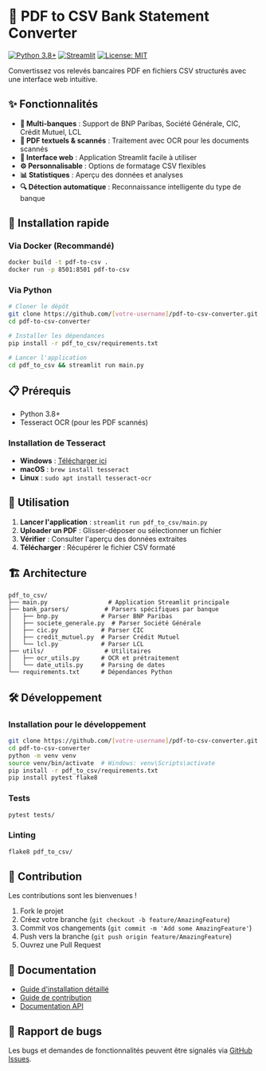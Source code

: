 # 🏦 PDF to CSV Bank Statement Converter

[![Python 3.8+](https://img.shields.io/badge/python-3.8+-blue.svg)](https://www.python.org/downloads/)
[![Streamlit](https://img.shields.io/badge/built%20with-Streamlit-FF4B4B.svg)](https://streamlit.io/)
[![License: MIT](https://img.shields.io/badge/License-MIT-yellow.svg)](https://opensource.org/licenses/MIT)

Convertissez vos relevés bancaires PDF en fichiers CSV structurés avec une interface web intuitive.

## ✨ Fonctionnalités

- **🎯 Multi-banques** : Support de BNP Paribas, Société Générale, CIC, Crédit Mutuel, LCL
- **📄 PDF textuels & scannés** : Traitement avec OCR pour les documents scannés
- **🎨 Interface web** : Application Streamlit facile à utiliser
- **⚙️ Personnalisable** : Options de formatage CSV flexibles
- **📊 Statistiques** : Aperçu des données et analyses
- **🔍 Détection automatique** : Reconnaissance intelligente du type de banque

## 🚀 Installation rapide

### Via Docker (Recommandé)
```bash
docker build -t pdf-to-csv .
docker run -p 8501:8501 pdf-to-csv
```

### Via Python
```bash
# Cloner le dépôt
git clone https://github.com/[votre-username]/pdf-to-csv-converter.git
cd pdf-to-csv-converter

# Installer les dépendances
pip install -r pdf_to_csv/requirements.txt

# Lancer l'application
cd pdf_to_csv && streamlit run main.py
```

## 📋 Prérequis

- Python 3.8+
- Tesseract OCR (pour les PDF scannés)

### Installation de Tesseract
- **Windows** : [Télécharger ici](https://github.com/UB-Mannheim/tesseract/wiki)
- **macOS** : `brew install tesseract`
- **Linux** : `sudo apt install tesseract-ocr`

## 🎯 Utilisation

1. **Lancer l'application** : `streamlit run pdf_to_csv/main.py`
2. **Uploader un PDF** : Glisser-déposer ou sélectionner un fichier
3. **Vérifier** : Consulter l'aperçu des données extraites
4. **Télécharger** : Récupérer le fichier CSV formaté

## 🏗️ Architecture

```
pdf_to_csv/
├── main.py                 # Application Streamlit principale
├── bank_parsers/          # Parsers spécifiques par banque
│   ├── bnp.py            # Parser BNP Paribas
│   ├── societe_generale.py  # Parser Société Générale
│   ├── cic.py            # Parser CIC
│   ├── credit_mutuel.py  # Parser Crédit Mutuel
│   └── lcl.py            # Parser LCL
├── utils/                 # Utilitaires
│   ├── ocr_utils.py      # OCR et prétraitement
│   └── date_utils.py     # Parsing de dates
└── requirements.txt      # Dépendances Python
```

## 🛠️ Développement

### Installation pour le développement
```bash
git clone https://github.com/[votre-username]/pdf-to-csv-converter.git
cd pdf-to-csv-converter
python -m venv venv
source venv/bin/activate  # Windows: venv\Scripts\activate
pip install -r pdf_to_csv/requirements.txt
pip install pytest flake8
```

### Tests
```bash
pytest tests/
```

### Linting
```bash
flake8 pdf_to_csv/
```

## 🤝 Contribution

Les contributions sont les bienvenues !

1. Fork le projet
2. Créez votre branche (`git checkout -b feature/AmazingFeature`)
3. Commit vos changements (`git commit -m 'Add some AmazingFeature'`)
4. Push vers la branche (`git push origin feature/AmazingFeature`)
5. Ouvrez une Pull Request

## 📄 Documentation

- [Guide d'installation détaillé](INSTALLATION_USAGE_GUIDE.md)
- [Guide de contribution](CONTRIBUTING.md)
- [Documentation API](docs/API.md)

## 🐛 Rapport de bugs

Les bugs et demandes de fonctionnalités peuvent être signalés via [GitHub Issues](https://github.com/[votre-username]/pdf-to-csv-converter/issues).

##